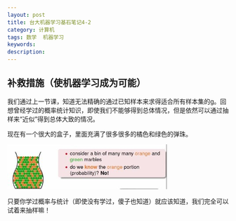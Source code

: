 ```yaml
---
layout: post
title: 台大机器学习基石笔记4-2
category: 计算机
tags: 数学  机器学习
keywords: 
description: 
---
```


## 补救措施（使机器学习成为可能） ##

我们通过上一节课，知道无法精确的通过已知样本来求得适合所有样本集的g。回想曾经学过的概率统计知识，即使我们不能够得到总体情况，但是依然可以通过抽样来“近似”得到总体大致的情况。

现在有一个很大的盒子，里面充满了很多很多的橘色和绿色的弹珠。   

![台大林轩田-机器学习基石头](/public/img/ML/4_2_1.jpg)


只要你学过概率与统计（即使没有学过，傻子也知道）就应该知道，我们完全可以试着来抽样嘛！ 